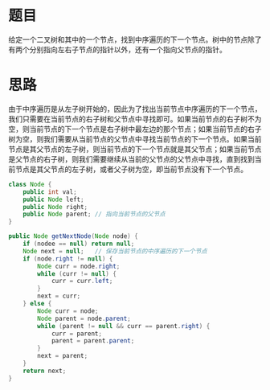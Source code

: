 # 题目

给定一个二叉树和其中的一个节点，找到中序遍历的下一个节点。树中的节点除了有两个分别指向左右子节点的指针以外，还有一个指向父节点的指针。

# 思路

由于中序遍历是从左子树开始的，因此为了找出当前节点中序遍历的下一个节点，我们只需要在当前节点的右子树和父节点中寻找即可。如果当前节点的右子树不为空，则当前节点的下一个节点是右子树中最左边的那个节点；如果当前节点的右子树为空，则我们需要从当前节点的父节点中寻找当前节点的下一个节点。如果当前节点是其父节点的左子树，则当前节点的下一个节点就是其父节点；如果当前节点是父节点的右子树，则我们需要继续从当前的父节点的父节点中寻找，直到找到当前节点是其父节点的左子树，或者父子树为空，即当前节点没有下一个节点。

```java
class Node {
    public int val;
    public Node left;
    public Node right;
    public Node parent;	// 指向当前节点的父节点
}

public Node getNextNode(Node node) {
    if (nodee == null) return null;
    Node next = null;	// 保存当前节点的中序遍历的下一个节点
    if (node.right != null) {
        Node curr = node.right;
        while (curr != null) {
            curr = curr.left;
        }
        next = curr;
    } else {
        Node curr = node;
        Node parent = node.parent;
        while (parent != null && curr == parent.right) {
            curr = parent;
            parent = parent.parent;
        }
        next = parent;
    }
    return next;
}
```

